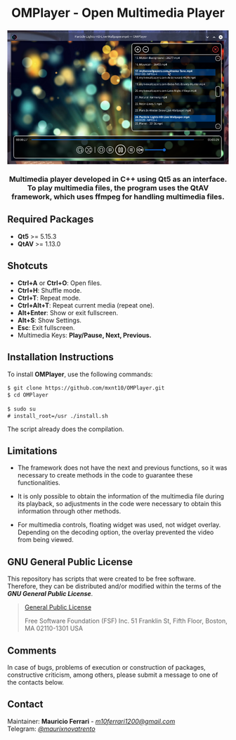 <div align="center">
  <h1>OMPlayer - Open Multimedia Player</h1>
  <h3>
      <a><img src="https://raw.githubusercontent.com/mxnt10/OMPlayer/master/preview/preview.png" alt=""></a>
      <br/><br/>
      Multimedia player developed in C++ using Qt5 as an interface.
      To play multimedia files, the program uses the QtAV framework,
      which uses ffmpeg for handling multimedia files.
  </h3>
</div>

<h2>Required Packages</h2>

- <b>Qt5</b> >= 5.15.3
- <b>QtAV</b> >= 1.13.0

<h2>Shotcuts</h2>

- <b>Ctrl+A</b> or <b>Ctrl+O</b>: Open files.
- <b>Ctrl+H</b>: Shuffle mode.
- <b>Ctrl+T</b>: Repeat mode.
- <b>Ctrl+Alt+T</b>: Repeat current media (repeat one).
- <b>Alt+Enter</b>: Show or exit fullscreen.
- <b>Alt+S</b>: Show Settings.
- <b>Esc</b>: Exit fullscreen.
- Multimedia Keys: <b>Play/Pause, Next, Previous.</b>

<h2>Installation Instructions</h2>

To install <b>OMPlayer</b>, use the following commands:
```
$ git clone https://github.com/mxnt10/OMPlayer.git
$ cd OMPlayer

$ sudo su
# install_root=/usr ./install.sh
```
The script already does the compilation.

<h2>Limitations</h2>

- The framework does not have the next and previous functions,
so it was necessary to create methods in the code to guarantee these functionalities.

- It is only possible to obtain the information of the multimedia file during its playback,
so adjustments in the code were necessary to obtain this information through other methods.

- For multimedia controls, floating widget was used, not widget overlay. Depending on the decoding option,
the overlay prevented the video from being viewed.

<h2>GNU General Public License</h2>

This repository has scripts that were created to be free software.<br/>
Therefore, they can be distributed and/or modified within the terms of the <b><i>GNU General Public License</i></b>.

>
>[General Public License](https://pt.wikipedia.org/wiki/GNU_General_Public_License)
>
> Free Software Foundation (FSF) Inc. 51 Franklin St, Fifth Floor, Boston, MA 02110-1301 USA

<h2>Comments</h2>

In case of bugs, problems of execution or construction of packages, constructive criticism, among others,
please submit a message to one of the contacts below.

<h2>Contact</h2>

Maintainer: <b>Mauricio Ferrari</b> - <a href=""><i>m10ferrari1200@gmail.com</i></a><br/>
Telegram: <a href=""><i>@maurixnovatrento</i></a><br/>
